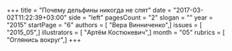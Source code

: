 +++
title = "Почему дельфины никогда не спят"
date = "2017-03-02T11:22:39+03:00"
side = "left"
pagesCount = "2"
slogan = ""
year = "2015"
startPage = "6"
authors = [ "Вера Винниченко",]
issues = [ "2015_05",]
illustrators = [ "Артём Костюкевич",]
month = "05"
rubrics = [ "Оглянись вокруг",]
+++
